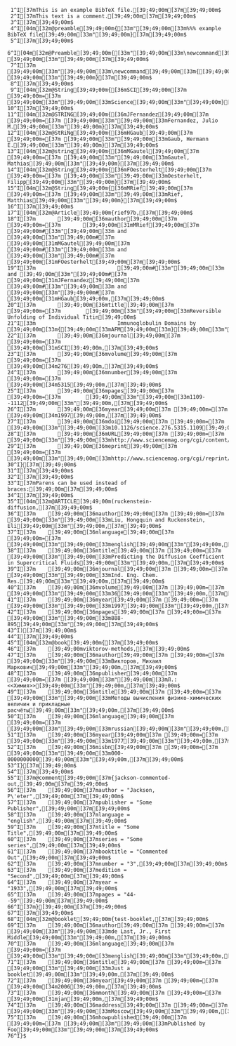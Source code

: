      1^I[37mThis is an example BibTeX file.[39;49;00m[37m[39;49;00m$
     2^I[37mThis text is a comment.[39;49;00m[37m[39;49;00m$
     3^I[37m[39;49;00m$
     4^I[04m[32m@preamble[39;49;00m{[33m"[39;49;00m[33m%%% example BibTeX file[39;49;00m[33m"[39;49;00m}[37m[39;49;00m$
     5^I[37m[39;49;00m$
     6^I[04m[32m@Preamble[39;49;00m{[33m"[39;49;00m[33m\newcommand[39;49;00m[33m{[39;49;00m[33m\noopsort[39;49;00m[33m}[39;49;00m[33m[1][39;49;00m[33m{[39;49;00m[33m}[39;49;00m[33m [39;49;00m[33m"[39;49;00m[37m[39;49;00m$
     7^I[37m        [39;49;00m[33m"[39;49;00m[33m\newcommand[39;49;00m[33m{[39;49;00m[33m\noopsort[39;49;00m[33m}[39;49;00m[33m[1][39;49;00m[33m{[39;49;00m[33m}[39;49;00m[33m [39;49;00m[33m"[39;49;00m}[37m[39;49;00m$
     8^I[37m[39;49;00m$
     9^I[04m[32m@String[39;49;00m{[36mSCI[39;49;00m[37m [39;49;00m=[37m [39;49;00m[33m"[39;49;00m[33mScience[39;49;00m[33m"[39;49;00m}[37m[39;49;00m$
    10^I[37m[39;49;00m$
    11^I[04m[32m@STRING[39;49;00m{[36mJFernandez[39;49;00m[37m [39;49;00m=[37m [39;49;00m[33m"[39;49;00m[33mFernandez, Julio M.[39;49;00m[33m"[39;49;00m}[37m[39;49;00m$
    12^I[04m[32m@StRiNg[39;49;00m{[36mHGaub[39;49;00m[37m [39;49;00m=[37m [39;49;00m[33m"[39;49;00m[33mGaub, Hermann E.[39;49;00m[33m"[39;49;00m}[37m[39;49;00m$
    13^I[04m[32m@string[39;49;00m{[36mMGautel[39;49;00m[37m [39;49;00m=[37m [39;49;00m[33m"[39;49;00m[33mGautel, Mathias[39;49;00m[33m"[39;49;00m}[37m[39;49;00m$
    14^I[04m[32m@String[39;49;00m{[36mFOesterhelt[39;49;00m[37m [39;49;00m=[37m [39;49;00m[33m"[39;49;00m[33mOesterhelt, Filipp[39;49;00m[33m"[39;49;00m}[37m[39;49;00m$
    15^I[04m[32m@String[39;49;00m{[36mMRief[39;49;00m[37m [39;49;00m=[37m [39;49;00m[33m"[39;49;00m[33mRief, Matthias[39;49;00m[33m"[39;49;00m}[37m[39;49;00m$
    16^I[37m[39;49;00m$
    17^I[04m[32m@Article[39;49;00m{rief97b,[37m[39;49;00m$
    18^I[37m       [39;49;00m[36mauthor[39;49;00m[37m [39;49;00m=[37m       [39;49;00m[31mMRief[39;49;00m[37m [39;49;00m#[33m"[39;49;00m[33m and [39;49;00m[33m"[39;49;00m#[37m [39;49;00m[31mMGautel[39;49;00m[37m [39;49;00m#[33m"[39;49;00m[33m and [39;49;00m[33m"[39;49;00m#[37m [39;49;00m[31mFOesterhelt[39;49;00m[37m[39;49;00m$
    19^I[37m                          [39;49;00m#[33m"[39;49;00m[33m and [39;49;00m[33m"[39;49;00m#[37m [39;49;00m[31mJFernandez[39;49;00m[37m [39;49;00m#[33m"[39;49;00m[33m and [39;49;00m[33m"[39;49;00m#[37m [39;49;00m[31mHGaub[39;49;00m,[37m[39;49;00m$
    20^I[37m       [39;49;00m[36mtitle[39;49;00m[37m [39;49;00m=[37m        [39;49;00m[33m"[39;49;00m[33mReversible Unfolding of Individual Titin[39;49;00m$
    21^I[33m                          Immunoglobulin Domains by [39;49;00m[33m{[39;49;00m[33mAFM[39;49;00m[33m}[39;49;00m[33m"[39;49;00m,[37m[39;49;00m$
    22^I[37m       [39;49;00m[36mjournal[39;49;00m[37m [39;49;00m=[37m      [39;49;00m[31mSCI[39;49;00m,[37m[39;49;00m$
    23^I[37m       [39;49;00m[36mvolume[39;49;00m[37m [39;49;00m=[37m       [39;49;00m[34m276[39;49;00m,[37m[39;49;00m$
    24^I[37m       [39;49;00m[36mnumber[39;49;00m[37m [39;49;00m=[37m       [39;49;00m[34m5315[39;49;00m,[37m[39;49;00m$
    25^I[37m       [39;49;00m[36mpages[39;49;00m[37m [39;49;00m=[37m        [39;49;00m[33m"[39;49;00m[33m1109--1112[39;49;00m[33m"[39;49;00m,[37m[39;49;00m$
    26^I[37m       [39;49;00m[36myear[39;49;00m[37m [39;49;00m=[37m         [39;49;00m[34m1997[39;49;00m,[37m[39;49;00m$
    27^I[37m       [39;49;00m[36mdoi[39;49;00m[37m [39;49;00m=[37m          [39;49;00m[33m"[39;49;00m[33m10.1126/science.276.5315.1109[39;49;00m[33m"[39;49;00m,[37m[39;49;00m$
    28^I[37m       [39;49;00m[36mURL[39;49;00m[37m [39;49;00m=[37m          [39;49;00m[33m"[39;49;00m[33mhttp://www.sciencemag.org/cgi/content/abstract/276/5315/1109[39;49;00m[33m"[39;49;00m,[37m[39;49;00m$
    29^I[37m       [39;49;00m[36meprint[39;49;00m[37m [39;49;00m=[37m       [39;49;00m[33m"[39;49;00m[33mhttp://www.sciencemag.org/cgi/reprint/276/5315/1109.pdf[39;49;00m[33m"[39;49;00m,[37m[39;49;00m$
    30^I}[37m[39;49;00m$
    31^I[37m[39;49;00m$
    32^I[37m[39;49;00m$
    33^I[37mParens can be used instead of braces:[39;49;00m[37m[39;49;00m$
    34^I[37m[39;49;00m$
    35^I[04m[32m@ARTICLE[39;49;00m(ruckenstein-diffusion,[37m[39;49;00m$
    36^I[37m    [39;49;00m[36mauthor[39;49;00m[37m [39;49;00m=[37m [39;49;00m[33m"[39;49;00m[33mLiu, Hongquin and Ruckenstein, Eli[39;49;00m[33m"[39;49;00m,[37m[39;49;00m$
    37^I[37m    [39;49;00m[36mlanguage[39;49;00m[37m [39;49;00m=[37m [39;49;00m[33m"[39;49;00m[33menglish[39;49;00m[33m"[39;49;00m,[37m[39;49;00m$
    38^I[37m    [39;49;00m[36mtitle[39;49;00m[37m [39;49;00m=[37m [39;49;00m[33m"[39;49;00m[33mPredicting the Diffusion Coefficient in Supercritical Fluids[39;49;00m[33m"[39;49;00m,[37m[39;49;00m$
    39^I[37m    [39;49;00m[36mjournal[39;49;00m[37m [39;49;00m=[37m [39;49;00m[33m"[39;49;00m[33mInd. Eng. Chem. Res.[39;49;00m[33m"[39;49;00m,[37m[39;49;00m$
    40^I[37m    [39;49;00m[36mvolume[39;49;00m[37m [39;49;00m=[37m [39;49;00m[33m"[39;49;00m[33m36[39;49;00m[33m"[39;49;00m,[37m[39;49;00m$
    41^I[37m    [39;49;00m[36myear[39;49;00m[37m [39;49;00m=[37m [39;49;00m[33m"[39;49;00m[33m1997[39;49;00m[33m"[39;49;00m,[37m[39;49;00m$
    42^I[37m    [39;49;00m[36mpages[39;49;00m[37m [39;49;00m=[37m [39;49;00m[33m"[39;49;00m[33m888-895[39;49;00m[33m"[39;49;00m[37m[39;49;00m$
    43^I)[37m[39;49;00m$
    44^I[37m[39;49;00m$
    45^I[04m[32m@book[39;49;00m{[37m[39;49;00m$
    46^I[37m    [39;49;00mviktorov-methods,[37m[39;49;00m$
    47^I[37m    [39;49;00m[36mauthor[39;49;00m[37m [39;49;00m=[37m [39;49;00m[33m"[39;49;00m[33mВикторов, Михаил Маркович[39;49;00m[33m"[39;49;00m,[37m[39;49;00m$
    48^I[37m    [39;49;00m[36mpublisher[39;49;00m[37m [39;49;00m=[37m [39;49;00m[33m"[39;49;00m[33mЛ.: <<Химия>>[39;49;00m[33m"[39;49;00m,[37m[39;49;00m$
    49^I[37m    [39;49;00m[36mtitle[39;49;00m[37m [39;49;00m=[37m [39;49;00m[33m"[39;49;00m[33mМетоды вычисления физико-химических величин и прикладные расчёты[39;49;00m[33m"[39;49;00m,[37m[39;49;00m$
    50^I[37m    [39;49;00m[36mlanguage[39;49;00m[37m [39;49;00m=[37m [39;49;00m[33m"[39;49;00m[33mrussian[39;49;00m[33m"[39;49;00m,[37m[39;49;00m$
    51^I[37m    [39;49;00m[36myear[39;49;00m[37m [39;49;00m=[37m [39;49;00m[33m"[39;49;00m[33m1977[39;49;00m[33m"[39;49;00m,[37m[39;49;00m$
    52^I[37m    [39;49;00m[36misbn[39;49;00m[37m [39;49;00m=[37m [39;49;00m[33m"[39;49;00m[33m000-0000000000[39;49;00m[33m"[39;49;00m,[37m[39;49;00m$
    53^I}[37m[39;49;00m$
    54^I[37m[39;49;00m$
    55^I[37m@comment[39;49;00m[37m{jackson-commented-out,[39;49;00m[37m[39;49;00m$
    56^I[37m    [39;49;00m[37mauthor = "Jackson, P\'eter",[39;49;00m[37m[39;49;00m$
    57^I[37m    [39;49;00m[37mpublisher = "Some Publisher",[39;49;00m[37m[39;49;00m$
    58^I[37m    [39;49;00m[37mlanguage = "english",[39;49;00m[37m[39;49;00m$
    59^I[37m    [39;49;00m[37mtitle = "Some Title",[39;49;00m[37m[39;49;00m$
    60^I[37m    [39;49;00m[37mseries = "Some series",[39;49;00m[37m[39;49;00m$
    61^I[37m    [39;49;00m[37mbooktitle = "Commented Out",[39;49;00m[37m[39;49;00m$
    62^I[37m    [39;49;00m[37mnumber = "3",[39;49;00m[37m[39;49;00m$
    63^I[37m    [39;49;00m[37medition = "Second",[39;49;00m[37m[39;49;00m$
    64^I[37m    [39;49;00m[37myear = "1933",[39;49;00m[37m[39;49;00m$
    65^I[37m    [39;49;00m[37mpages = "44--59"[39;49;00m[37m[39;49;00m$
    66^I[37m}[39;49;00m[37m[39;49;00m$
    67^I[37m[39;49;00m$
    68^I[04m[32m@booklet[39;49;00m{test-booklet,[37m[39;49;00m$
    69^I[37m    [39;49;00m[36mauthor[39;49;00m[37m [39;49;00m=[37m [39;49;00m[33m"[39;49;00m[33mde Last, Jr., First Middle[39;49;00m[33m"[39;49;00m,[37m[39;49;00m$
    70^I[37m    [39;49;00m[36mlanguage[39;49;00m[37m [39;49;00m=[37m [39;49;00m[33m"[39;49;00m[33menglish[39;49;00m[33m"[39;49;00m,[37m[39;49;00m$
    71^I[37m    [39;49;00m[36mtitle[39;49;00m[37m [39;49;00m=[37m [39;49;00m[33m"[39;49;00m[33mJust a booklet[39;49;00m[33m"[39;49;00m,[37m[39;49;00m$
    72^I[37m    [39;49;00m[36myear[39;49;00m[37m [39;49;00m=[37m [39;49;00m[34m2006[39;49;00m,[37m[39;49;00m$
    73^I[37m    [39;49;00m[36mmonth[39;49;00m[37m [39;49;00m=[37m [39;49;00m[31mjan[39;49;00m,[37m[39;49;00m$
    74^I[37m    [39;49;00m[36maddress[39;49;00m[37m [39;49;00m=[37m [39;49;00m[33m"[39;49;00m[33mMoscow[39;49;00m[33m"[39;49;00m,[37m[39;49;00m$
    75^I[37m    [39;49;00m[36mhowpublished[39;49;00m[37m [39;49;00m=[37m [39;49;00m[33m"[39;49;00m[33mPublished by Foo[39;49;00m[33m"[39;49;00m[37m[39;49;00m$
    76^I}$
